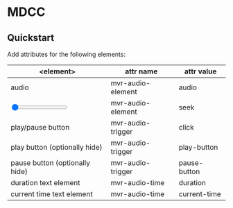 # MDCC

## Quickstart

Add attributes for the following elements:

| \<element\>                    	| attr name         	| attr value   	|
|--------------------------------	|-------------------	|--------------	|
| audio                          	| mvr-audio-element 	| audio        	|
| <input type="range" value="0">    | mvr-audio-element    	| seek       	|
| play/pause button              	| mvr-audio-trigger 	| click        	|
| play button (optionally hide)  	| mvr-audio-trigger 	| play-button  	|
| pause button (optionally hide) 	| mvr-audio-trigger 	| pause-button 	|
| duration text element          	| mvr-audio-time    	| duration     	|
| current time text element      	| mvr-audio-time    	| current-time 	|

